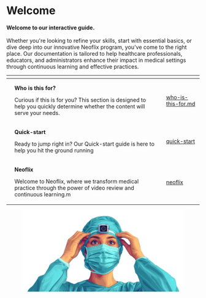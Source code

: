 # Welcome

**Welcome to our interactive guide.** \
\
Whether you're looking to refine your skills, start with essential basics, or dive deep into our innovative Neoflix program, you've come to the right place. Our documentation is tailored to help healthcare professionals, educators, and administrators enhance their impact in medical settings through continuous learning and effective practices.





<table data-view="cards"><thead><tr><th></th><th></th><th></th><th data-hidden data-card-target data-type="content-ref"></th></tr></thead><tbody><tr><td></td><td><p><strong>Who is this for?</strong></p><p></p><p>Curious if this is for you? This section is designed to help you quickly determine whether the content will serve your needs.</p></td><td></td><td><a href="welcome/who-is-this-for.md">who-is-this-for.md</a></td></tr><tr><td></td><td><p><strong>Quick-start</strong></p><p></p><p>Ready to jump right in? Our Quick-start guide is here to help you hit the ground running</p></td><td></td><td><a href="welcome/quick-start/">quick-start</a></td></tr><tr><td></td><td><p><strong>Neoflix</strong></p><p></p><p>Welcome to Neoflix, where we transform medical practice through the power of video review and continuous learning.m</p></td><td></td><td><a href="welcome/neoflix/">neoflix</a></td></tr></tbody></table>

<figure><img src=".gitbook/assets/LvnYnTnCZMHXjWeeyfec5Kb2NA.webp" alt=""><figcaption></figcaption></figure>
